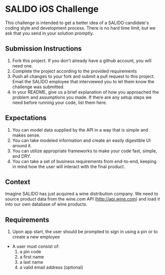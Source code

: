# SALIDO iOS Challenge
This challenge is intended to get a better idea of a SALIDO candidate's coding style and development process. There is no hard time limit, but we ask that you send in your solution promptly.

## Submission Instructions
1. Fork this project. If you don't already have a github account, you will need one.
2. Complete the project according to the provided requirements
3. Push all changes to your fork and submit a pull request to this project. Email the SALIDO employee that interviewed you to let them know the challenge was submitted.
4. In your README, give us a brief explanation of how you approached the problem and assumptions you made. If there are any setup steps we need before running your code, list them here.

## Expectations
1. You can model data supplied by the API in a way that is simple and makes sense.
2. You can take modeled information and create an easily digestible UI around it.
3. You can utilize appropriate frameworks to make your code fast, simple, and DRY.
4. You can take a set of business requirements from end-to-end, keeping in mind how the user will interact with the final product.

## Context
Imagine SALIDO has just acquired a wine distribution company. We need to source product data from the wine.com API (http://api.wine.com) and load it into our own database of wine products.

## Requirements
1. Upon app start, the user should be prompted to sign in using a pin or to create a new employee
- A user must consist of:
	1. a pin code
	2. a first name
	3. a last name
	4. a valid email address (optional)
